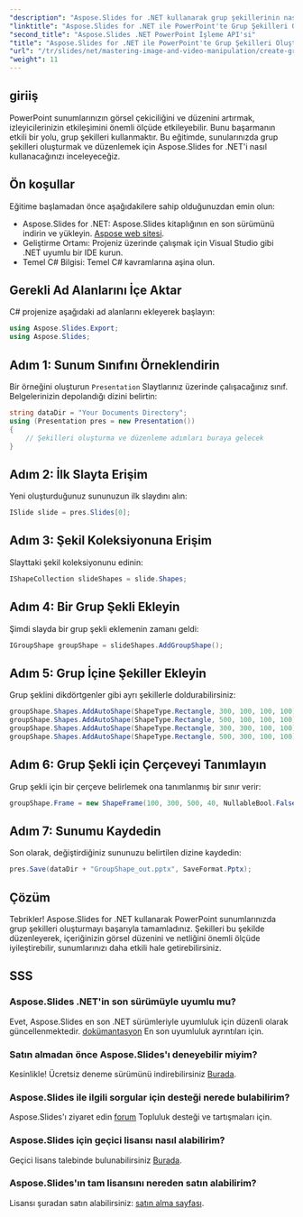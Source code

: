 ```yaml
---
"description": "Aspose.Slides for .NET kullanarak grup şekillerinin nasıl oluşturulacağını ve yönetileceğini öğrenin. Bu kapsamlı kılavuz, açık ve adım adım talimatlar sunar."
"linktitle": "Aspose.Slides for .NET ile PowerPoint'te Grup Şekilleri Oluşturma"
"second_title": "Aspose.Slides .NET PowerPoint İşleme API'si"
"title": "Aspose.Slides for .NET ile PowerPoint'te Grup Şekilleri Oluşturma"
"url": "/tr/slides/net/mastering-image-and-video-manipulation/create-group-shapes/"
"weight": 11
---
```


## giriiş

PowerPoint sunumlarınızın görsel çekiciliğini ve düzenini artırmak, izleyicilerinizin etkileşimini önemli ölçüde etkileyebilir. Bunu başarmanın etkili bir yolu, grup şekilleri kullanmaktır. Bu eğitimde, sunularınızda grup şekilleri oluşturmak ve düzenlemek için Aspose.Slides for .NET'i nasıl kullanacağınızı inceleyeceğiz.

## Ön koşullar

Eğitime başlamadan önce aşağıdakilere sahip olduğunuzdan emin olun:

- Aspose.Slides for .NET: Aspose.Slides kitaplığının en son sürümünü indirin ve yükleyin. [Aspose web sitesi](https://releases.aspose.com/slides/net/).
- Geliştirme Ortamı: Projeniz üzerinde çalışmak için Visual Studio gibi .NET uyumlu bir IDE kurun.
- Temel C# Bilgisi: Temel C# kavramlarına aşina olun.


## Gerekli Ad Alanlarını İçe Aktar

C# projenize aşağıdaki ad alanlarını ekleyerek başlayın:

```csharp
using Aspose.Slides.Export;
using Aspose.Slides;
```

## Adım 1: Sunum Sınıfını Örneklendirin

Bir örneğini oluşturun `Presentation` Slaytlarınız üzerinde çalışacağınız sınıf. Belgelerinizin depolandığı dizini belirtin:

```csharp
string dataDir = "Your Documents Directory";
using (Presentation pres = new Presentation())
{
    // Şekilleri oluşturma ve düzenleme adımları buraya gelecek
}
```

## Adım 2: İlk Slayta Erişim

Yeni oluşturduğunuz sununuzun ilk slaydını alın:

```csharp
ISlide slide = pres.Slides[0];
```

## Adım 3: Şekil Koleksiyonuna Erişim

Slayttaki şekil koleksiyonunu edinin:

```csharp
IShapeCollection slideShapes = slide.Shapes;
```

## Adım 4: Bir Grup Şekli Ekleyin

Şimdi slayda bir grup şekli eklemenin zamanı geldi:

```csharp
IGroupShape groupShape = slideShapes.AddGroupShape();
```

## Adım 5: Grup İçine Şekiller Ekleyin

Grup şeklini dikdörtgenler gibi ayrı şekillerle doldurabilirsiniz:

```csharp
groupShape.Shapes.AddAutoShape(ShapeType.Rectangle, 300, 100, 100, 100); // Şekil 1
groupShape.Shapes.AddAutoShape(ShapeType.Rectangle, 500, 100, 100, 100); // Şekil 2
groupShape.Shapes.AddAutoShape(ShapeType.Rectangle, 300, 300, 100, 100); // Şekil 3
groupShape.Shapes.AddAutoShape(ShapeType.Rectangle, 500, 300, 100, 100); // Şekil 4
```

## Adım 6: Grup Şekli için Çerçeveyi Tanımlayın

Grup şekli için bir çerçeve belirlemek ona tanımlanmış bir sınır verir:

```csharp
groupShape.Frame = new ShapeFrame(100, 300, 500, 40, NullableBool.False, NullableBool.False, 0);
```

## Adım 7: Sunumu Kaydedin

Son olarak, değiştirdiğiniz sununuzu belirtilen dizine kaydedin:

```csharp
pres.Save(dataDir + "GroupShape_out.pptx", SaveFormat.Pptx);
```

## Çözüm

Tebrikler! Aspose.Slides for .NET kullanarak PowerPoint sunumlarınızda grup şekilleri oluşturmayı başarıyla tamamladınız. Şekilleri bu şekilde düzenleyerek, içeriğinizin görsel düzenini ve netliğini önemli ölçüde iyileştirebilir, sunumlarınızı daha etkili hale getirebilirsiniz.

## SSS

### Aspose.Slides .NET'in son sürümüyle uyumlu mu?

Evet, Aspose.Slides en son .NET sürümleriyle uyumluluk için düzenli olarak güncellenmektedir. [dokümantasyon](https://reference.aspose.com/slides/net/) En son uyumluluk ayrıntıları için.

### Satın almadan önce Aspose.Slides'ı deneyebilir miyim?

Kesinlikle! Ücretsiz deneme sürümünü indirebilirsiniz [Burada](https://releases.aspose.com/).

### Aspose.Slides ile ilgili sorgular için desteği nerede bulabilirim?

Aspose.Slides'ı ziyaret edin [forum](https://forum.aspose.com/c/slides/11) Topluluk desteği ve tartışmaları için.

### Aspose.Slides için geçici lisansı nasıl alabilirim?

Geçici lisans talebinde bulunabilirsiniz [Burada](https://purchase.aspose.com/temporary-license/).

### Aspose.Slides'ın tam lisansını nereden satın alabilirim?

Lisansı şuradan satın alabilirsiniz: [satın alma sayfası](https://purchase.aspose.com/buy).